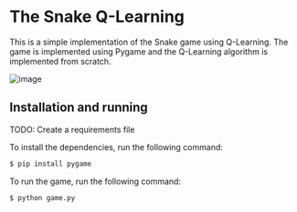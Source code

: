 # The Snake Q-Learning

This is a simple implementation of the Snake game using Q-Learning. The game is implemented using Pygame and the Q-Learning algorithm is implemented from scratch.

![image](https://github.com/Secol/snake-q-learning/assets/6744527/4cc8ea9b-5193-47ef-ba88-2d4ba3833fe1)

## Installation and running

TODO: Create a requirements file

To install the dependencies, run the following command:

```sh
$ pip install pygame
```

To run the game, run the following command:

```sh
$ python game.py
```

